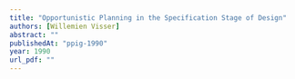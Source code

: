 ```yaml
---
title: "Opportunistic Planning in the Specification Stage of Design"
authors: [Willemien Visser]
abstract: ""
publishedAt: "ppig-1990"
year: 1990
url_pdf: ""
---
```

